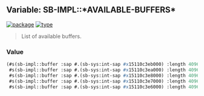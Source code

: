 ## Variable: SB-IMPL::\*AVAILABLE-BUFFERS\*
[![package](https://img.shields.io/badge/Package-SB--IMPL-5f9ea0.svg?style=social&colorA=999999)](../) [![type](https://img.shields.io/badge/Type-Variable-5f9ea0.svg?style=social&colorA=999999)](../#variable) 

> List of available buffers.

### Value
```cl
(#s(sb-impl::buffer :sap #.(sb-sys:int-sap #x15110c3eb000) :length 4096 :head 0 :tail 301)
 #s(sb-impl::buffer :sap #.(sb-sys:int-sap #x15110c3ea000) :length 4096 :head 0 :tail 0)
 #s(sb-impl::buffer :sap #.(sb-sys:int-sap #x15110c3e8000) :length 4096 :head 0 :tail 0)
 #s(sb-impl::buffer :sap #.(sb-sys:int-sap #x15110c3e7000) :length 4096 :head 0 :tail 0)
 #s(sb-impl::buffer :sap #.(sb-sys:int-sap #x15110c3e6000) :length 4096 :head 0 :tail 0))
```
